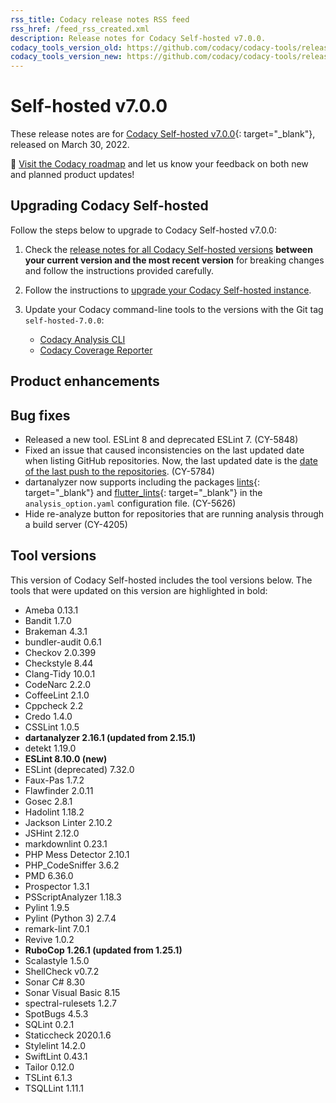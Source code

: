 ```yaml
---
rss_title: Codacy release notes RSS feed
rss_href: /feed_rss_created.xml
description: Release notes for Codacy Self-hosted v7.0.0.
codacy_tools_version_old: https://github.com/codacy/codacy-tools/releases/tag/5.2.1
codacy_tools_version_new: https://github.com/codacy/codacy-tools/releases/tag/5.5.6
---
```


# Self-hosted v7.0.0

These release notes are for [Codacy Self-hosted v7.0.0](https://github.com/codacy/chart/releases/tag/7.0.0){: target="_blank"}, released on March 30, 2022. <!-- TODO Update release date -->

📢 [Visit the Codacy roadmap](https://roadmap.codacy.com) and <span class="skip-vale">let us know</span> your feedback on both new and planned product updates!

<!--TODO Check these issues manually

Jira issues without release notes

-   https://codacy.atlassian.net/browse/CY-5797
-   https://codacy.atlassian.net/browse/CY-5796
-   https://codacy.atlassian.net/browse/CY-5795
-   https://codacy.atlassian.net/browse/CY-5793
-->

## Upgrading Codacy Self-hosted

Follow the steps below to upgrade to Codacy Self-hosted v7.0.0:

1.  Check the [release notes for all Codacy Self-hosted versions](../index.md#self-hosted) **between your current version and the most recent version** for breaking changes and follow the instructions provided <span class="skip-vale">carefully</span>.

1.  Follow the instructions to [upgrade your Codacy Self-hosted instance](https://docs.codacy.com/v7.0/chart/maintenance/upgrade/).

1.  Update your Codacy command-line tools to the versions with the Git tag `self-hosted-7.0.0`:

    -   [Codacy Analysis CLI](https://github.com/codacy/codacy-analysis-cli/releases/tag/self-hosted-7.0.0)
    -   [Codacy Coverage Reporter](https://github.com/codacy/codacy-coverage-reporter/releases/tag/self-hosted-7.0.0)

## Product enhancements


## Bug fixes

-   Released a new tool. ESLint 8 and deprecated ESLint 7. (CY-5848)
-   Fixed an issue that caused inconsistencies on the last updated date when listing GitHub repositories. Now, the last updated date is the [date of the last push to the repositories](https://docs.codacy.com/v7.0/organizations/organization-overview/#last-updated-repositories). (CY-5784)
-   dartanalyzer now supports including the packages [lints](https://pub.dev/packages/lints){: target="_blank"} and [flutter_lints](https://pub.dev/packages/flutter_lints){: target="_blank"} in the `analysis_option.yaml` configuration file. (CY-5626)
-   Hide re-analyze button for repositories that are running analysis through a build server (CY-4205)

## Tool versions

This version of Codacy Self-hosted includes the tool versions below. The tools that were updated on this version are highlighted in bold:

-   Ameba 0.13.1
-   Bandit 1.7.0
-   Brakeman 4.3.1
-   bundler-audit 0.6.1
-   Checkov 2.0.399
-   Checkstyle 8.44
-   Clang-Tidy 10.0.1
-   CodeNarc 2.2.0
-   CoffeeLint 2.1.0
-   Cppcheck 2.2
-   Credo 1.4.0
-   CSSLint 1.0.5
-   **dartanalyzer 2.16.1 (updated from 2.15.1)**
-   detekt 1.19.0
-   **ESLint 8.10.0 (new)**
-   ESLint (deprecated) 7.32.0
-   Faux-Pas 1.7.2
-   Flawfinder 2.0.11
-   Gosec 2.8.1
-   Hadolint 1.18.2
-   Jackson Linter 2.10.2
-   JSHint 2.12.0
-   markdownlint 0.23.1
-   PHP Mess Detector 2.10.1
-   PHP_CodeSniffer 3.6.2
-   PMD 6.36.0
-   Prospector 1.3.1
-   PSScriptAnalyzer 1.18.3
-   Pylint 1.9.5
-   Pylint (Python 3) 2.7.4
-   remark-lint 7.0.1
-   Revive 1.0.2
-   **RuboCop 1.26.1 (updated from 1.25.1)**
-   Scalastyle 1.5.0
-   ShellCheck v0.7.2
-   Sonar C# 8.30
-   Sonar Visual Basic 8.15
-   spectral-rulesets 1.2.7
-   SpotBugs 4.5.3
-   SQLint 0.2.1
-   Staticcheck 2020.1.6
-   Stylelint 14.2.0
-   SwiftLint 0.43.1
-   Tailor 0.12.0
-   TSLint 6.1.3
-   TSQLLint 1.11.1
